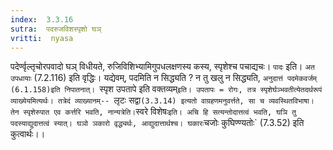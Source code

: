 ```yaml
---
index:  3.3.16
sutra:  पदरुजविशस्पृशो घञ्
vritti:  nyasa
---
```


पदेर्ण्वृल्तृचोरपवादो घञ् विधीयते, रुजिविशिभ्यामिगुपधलक्षणस्य कस्य, स्पृशेश्च पचाद्यचः। `पादः` इति। `अत उपधायाः` (7.2.116) इति वृद्धिः। यद्येवम्, पदमिति न सिद्ध्यति ? न तु खलु न सिद्ध्यति, `अनुदात्तं पदमेकवर्जम् (6.1.158)इति निपातनात्।
`स्पृश उपतापे इति वक्तव्यम्`इति। उपतापः = रोगः, तत्र स्पृशेर्घञ्भवतीत्येतदर्थरूपं व्याख्येयमित्यर्थः। तत्रेदं व्याख्यानम्-- `लृटः सद्वा` (3.3.14) इत्यतो वाग्रहणमनुवर्त्तते, सा च व्यवस्थितविभाषा। तेन स्पृशेरुपात एव कर्त्तरि भवति, नान्यत्रेति। `स्वरे विशेषः` इति। अचि हि सत्यन्तोदात्तत्वं भवति, घञि तु पदस्याद्युदात्तत्वं स्यात्। घञो ञकारो वृद्ध्यर्थः, आद्युदात्तार्थश्च। घकारः `चजोः कुघिण्ण्यतोः` (7.3.52) इति कुत्वार्थः।।

